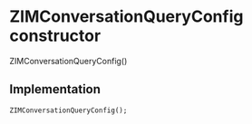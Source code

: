 


# ZIMConversationQueryConfig constructor







ZIMConversationQueryConfig()





## Implementation

```dart
ZIMConversationQueryConfig();
```







